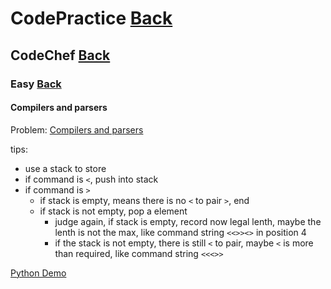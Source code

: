 # CodePractice [Back](https://blog.fish-404.icu/CodePractice/)

## CodeChef [Back](https://blog.fish-404.icu/CodePractice/CodeChef/)

### Easy [Back](https://blog.fish-404.icu/CodePractice/CodeChef/Easy/)

#### Compilers and parsers

Problem: [Compilers and parsers](https://www.codechef.com/problems/COMPILER)

tips: 
* use a stack to store
* if command is `<`, push into stack
* if command is `>`
  - if stack is empty, means there is no `<` to pair `>`, end
  - if stack is not empty, pop a element
    * judge again, if stack is empty, record now legal lenth, maybe the lenth is not the max, like command string `<<>><>` in position 4
    * if the stack is not empty, there is still `<` to pair, maybe `<` is more than required, like command string `<<<>>`
    
[Python Demo](https://github.com/fish-404/CodePractice/blob/main/CodeChef/Easy/Compilers%20and%20parsers/Compliers%20and%20parsers.py)
